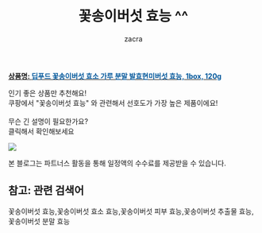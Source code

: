 ﻿---
layout: post
title:  "꽃송이버섯 효능 ^^"
author: zacra
categories: [ 아이템 ]
tags: [꽃송이버섯 효능,꽃송이버섯 효소 효능,꽃송이버섯 피부 효능,꽃송이버섯 추출물 효능,꽃송이버섯 분말 효능]
image: https://static.coupangcdn.com/image/vendor_inventory/aad7/5f0c59b2ef30d90aed29274b20f58a920e0e648bb3f021fa89d031dc5abd.jpg 
description: "쿠팡에서 꽃송이버섯 효능 관련 키워드로 가장 고객 선호도가 높은 제품이랍니다."
rating: 4.5
---

<a href="https://link.coupang.com/re/AFFSDP?lptag=AF8407795&pageKey=2195942640&itemId=3736519505&vendorItemId=71721705162&traceid=V0-153-2699e50af72cf307"><b>상품명: <font color='#01579B'>딥푸드 꽃송이버섯 효소 가루 분말 발효현미버섯 효능, 1box, 120g</font></b></a>

인기 좋은 상품만 추천해요!<br/>
쿠팡에서 "꽃송이버섯 효능" 와 관련해서 선호도가 가장 높은 제품이에요!<br/><br/>
무슨 긴 설명이 필요한가요?  
클릭해서 확인해보세요


<a href="https://link.coupang.com/re/AFFSDP?lptag=AF8407795&pageKey=2195942640&itemId=3736519505&vendorItemId=71721705162&traceid=V0-153-2699e50af72cf307"><img src="https://thumbnail9.coupangcdn.com/thumbnails/remote/q89/image/vendor_inventory/4ebb/0963329944d45428aa65dad9f7cdf501bcea3973b1af1ece66161fbc9a98.jpg"></a> 

본 블로그는 파트너스 활동을 통해 일정액의 수수료를 제공받을 수 있습니다.

## 참고: 관련 검색어    
꽃송이버섯 효능,꽃송이버섯 효소 효능,꽃송이버섯 피부 효능,꽃송이버섯 추출물 효능,꽃송이버섯 분말 효능